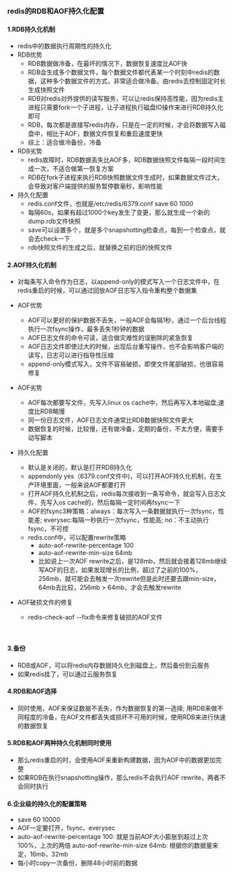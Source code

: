 ### 					redis的RDB和AOF持久化配置

#### 1.RDB持久化机制

- redis中的数据执行周期性的持久化
- RDB优势
  - RDB数据做冷备，在最坏的情况下，数据恢复速度比AOF快
  - RDB会生成多个数据文件，每个数据文件都代表某一个时刻中redis的数据，这种多个数据文件的方式，非常适合做冷备。由redis去控制固定时长生成快照文件
  - RDB对redis对外提供的读写服务，可以让redis保持高性能，因为redis主进程只需要fork一个子进程，让子进程执行磁盘IO操作来进行RDB持久化即可
  - RDB，每次都是直接写redis内存，只是在一定的时候，才会将数据写入磁盘中，相比于AOF，数据文件恢复和重启速度更快
  - 综上：适合做冷备份，冷备
- RDB劣势
  - redis故障时，RDB数据丢失比AOF多，RDB数据快照文件每隔一段时间生成一次，不适合做第一恢复方案
  - RDB在fork子进程来执行RDB快照数据文件生成时，如果数据文件过大，会导致对客户端提供的服务暂停数毫秒，影响性能
- 持久化配置
  - redis.conf文件，也就是/etc/redis/6379.conf    save 60 1000
  - 每隔60s，如果有超过1000个key发生了变更，那么就生成一个新的dump.rdb文件快照
  - save可以设置多个，就是多个snapshotting检查点，每到一个检查点，就会去check一下
  - rdb快照文件的生成之后，就替换之前的旧的快照文件

#### 2.AOF持久化机制

- 对每条写入命令作为日志，以append-only的模式写入一个日志文件中，在redis重启的时候，可以通过回放AOF日志写入指令重构整个数据集

- AOF优势

  - AOF可以更好的保护数据不丢失，一般AOF会每隔1秒，通过一个后台线程执行一次fsync操作，最多丢失1秒钟的数据
  - AOF日志文件的命令可读，适合做灾难性的误删除的紧急恢复
  - AOF日志文件即使过大的时候，出现后台重写操作，也不会影响客户端的读写，日志可以进行指导性压缩
  - append-only模式写入，文件不容易破损，即使文件尾部破损，也很容易修复

- AOF劣势

  - AOF每次都要写文件，先写入linux os cache中，然后再写入本地磁盘,速度比RDB略慢
  - 同一份日志文件，AOF日志文件通常比RDB数据快照文件更大
  - 数据恢复的时候，比较慢，还有做冷备，定期的备份，不太方便，需要手动写脚本

- 持久化配置

  - 默认是关闭的，默认是打开RDB持久化
  - appendonly yes（6379.conf文件中)，可以打开AOF持久化机制，在生产环境里面，一般来说AOF都要打开
  - 打开AOF持久化机制之后，redis每次接收到一条写命令，就会写入日志文件，先写入os cache的，然后每隔一定时间再fsync一下
  - AOF的fsync3种策略：always：每次写入一条数据就执行一次fsync，性能差; everysec:每隔一秒执行一次fsync，性能高; no：不主动执行fsync，不可控
  - redis.conf中，可以配置rewrite策略
    - auto-aof-rewrite-percentage 100
    - auto-aof-rewrite-min-size 64mb
    - 比如说上一次AOF rewrite之后，是128mb，然后就会接着128mb继续写AOF的日志，如果发现增长的比例，超过了之前的100%，256mb，就可能会去触发一次rewrite但是此时还要去跟min-size，64mb去比较，256mb > 64mb，才会去触发rewrite

- AOF破损文件的修复

  - redis-check-aof --fix命令来修复破损的AOF文件

  ​

#### 3.备份

- RDB或AOF，可以将redis内存数据持久化到磁盘上，然后备份到云服务
- 如果redis挂了，可以通过云服务恢复

#### 4.RDB和AOF选择

- 同时使用，AOF来保证数据不丢失，作为数据恢复的第一选择; 用RDB来做不同程度的冷备，在AOF文件都丢失或损坏不可用的时候，使用RDB来进行快速的数据恢复

#### 5.RDB和AOF两种持久化机制同时使用

- 那么redis重启的时，会使用AOF来重新构建数据，因为AOF中的数据更加完整
- 如果RDB在执行snapshotting操作，那么redis不会执行AOF rewrite，两者不会同时执行

#### 6.企业级的持久化的配置策略

- save 60 10000
- AOF一定要打开，fsync，everysec
- auto-aof-rewrite-percentage 100: 就是当前AOF大小膨胀到超过上次100%，上次的两倍
  auto-aof-rewrite-min-size 64mb: 根据你的数据量来定，16mb，32mb
- 每小时copy一次备份，删除48小时前的数据

